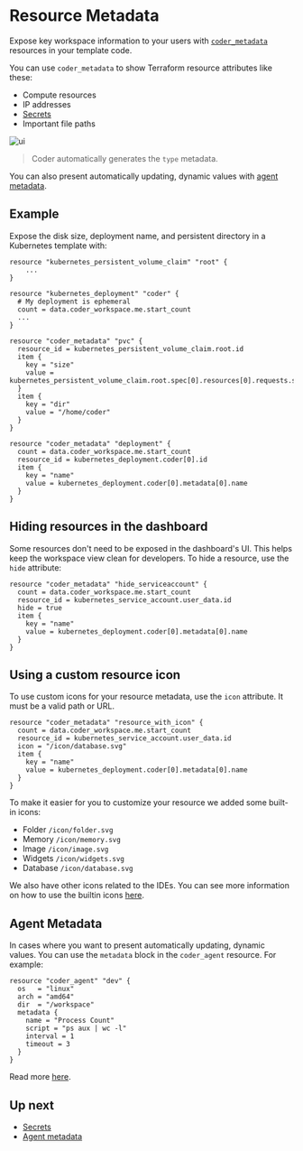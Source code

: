 # Resource Metadata

Expose key workspace information to your users with
[`coder_metadata`](https://registry.terraform.io/providers/coder/coder/latest/docs/resources/metadata)
resources in your template code.

You can use `coder_metadata` to show Terraform resource attributes like these:

- Compute resources
- IP addresses
- [Secrets](../secrets.md#displaying-secrets)
- Important file paths

![ui](../images/metadata-ui.png)

<blockquote class="info">
Coder automatically generates the <code>type</code> metadata.
</blockquote>

You can also present automatically updating, dynamic values with
[agent metadata](./agent-metadata.md).

## Example

Expose the disk size, deployment name, and persistent directory in a Kubernetes
template with:

```hcl
resource "kubernetes_persistent_volume_claim" "root" {
    ...
}

resource "kubernetes_deployment" "coder" {
  # My deployment is ephemeral
  count = data.coder_workspace.me.start_count
  ...
}

resource "coder_metadata" "pvc" {
  resource_id = kubernetes_persistent_volume_claim.root.id
  item {
    key = "size"
    value = kubernetes_persistent_volume_claim.root.spec[0].resources[0].requests.storage
  }
  item {
    key = "dir"
    value = "/home/coder"
  }
}

resource "coder_metadata" "deployment" {
  count = data.coder_workspace.me.start_count
  resource_id = kubernetes_deployment.coder[0].id
  item {
    key = "name"
    value = kubernetes_deployment.coder[0].metadata[0].name
  }
}
```

## Hiding resources in the dashboard

Some resources don't need to be exposed in the dashboard's UI. This helps keep
the workspace view clean for developers. To hide a resource, use the `hide`
attribute:

```hcl
resource "coder_metadata" "hide_serviceaccount" {
  count = data.coder_workspace.me.start_count
  resource_id = kubernetes_service_account.user_data.id
  hide = true
  item {
    key = "name"
    value = kubernetes_deployment.coder[0].metadata[0].name
  }
}
```

## Using a custom resource icon

To use custom icons for your resource metadata, use the `icon` attribute. It
must be a valid path or URL.

```hcl
resource "coder_metadata" "resource_with_icon" {
  count = data.coder_workspace.me.start_count
  resource_id = kubernetes_service_account.user_data.id
  icon = "/icon/database.svg"
  item {
    key = "name"
    value = kubernetes_deployment.coder[0].metadata[0].name
  }
}
```

To make it easier for you to customize your resource we added some built-in
icons:

- Folder `/icon/folder.svg`
- Memory `/icon/memory.svg`
- Image `/icon/image.svg`
- Widgets `/icon/widgets.svg`
- Database `/icon/database.svg`

We also have other icons related to the IDEs. You can see more information on
how to use the builtin icons [here](./icons.md).

## Agent Metadata

In cases where you want to present automatically updating, dynamic values. You
can use the `metadata` block in the `coder_agent` resource. For example:

```hcl
resource "coder_agent" "dev" {
  os   = "linux"
  arch = "amd64"
  dir  = "/workspace"
  metadata {
    name = "Process Count"
    script = "ps aux | wc -l"
    interval = 1
    timeout = 3
  }
}
```

Read more [here](./agent-metadata.md).

## Up next

- [Secrets](../secrets.md)
- [Agent metadata](./agent-metadata.md)
